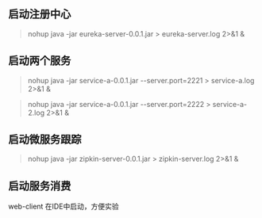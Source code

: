 ## 启动注册中心
> nohup java -jar eureka-server-0.0.1.jar > eureka-server.log 2>&1 &


## 启动两个服务
> nohup java -jar service-a-0.0.1.jar --server.port=2221 > service-a.log 2>&1 &

> nohup java -jar service-a-0.0.1.jar --server.port=2222 > service-a-2.log 2>&1 &


## 启动微服务跟踪
> nohup java -jar zipkin-server-0.0.1.jar > zipkin-server.log 2>&1 &

## 启动服务消费
web-client 在IDE中启动，方便实验
